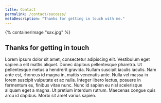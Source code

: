 ```yaml
---
title: Contact
permalink: /contact/success/
metaDescription: "Thanks for getting in touch with me."
---
```


<section class="section">
    {% containerImage "sax.jpg" %}
    <article class="content">

## Thanks for getting in touch

Lorem ipsum dolor sit amet, consectetur adipiscing elit. Vestibulum eget sapien a elit mattis aliquet. Donec dapibus pellentesque pharetra. Ut pellentesque metus a hendrerit gravida. Nullam suscipit iaculis iaculis. Nam ante est, rhoncus id magna in, mattis venenatis ante. Nulla vel massa in lorem suscipit vulputate et ac nulla. Integer libero lectus, posuere in fermentum eu, finibus vitae nunc. Nunc id sapien eu nisl scelerisque aliquam eget a magna. Ut pretium interdum rutrum. Maecenas congue quis arcu id dapibus. Morbi sit amet varius sapien.

